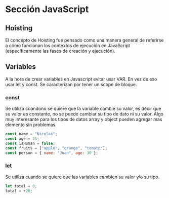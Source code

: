 # Sección JavaScript

## Hoisting

El concepto de Hoisting fue pensado como una manera general de referirse a cómo funcionan los contextos de ejecución en JavaScript (específicamente las fases de creación y ejecución).

## Variables

A la hora de crear variables en Javascript evitar usar VAR. En vez de eso usar let y const. Se caracterizan por tener un scope de bloque.

### const

Se utiliza cuandono se quiere que la variable cambie su valor, es decir que su valor es constante, no se puede cambiar su tipo de dato ni su valor. Algo muy interesante para los tipos de datos array y object pueden agregar mas elemento sin problemas.

```javascript
const name = "Nicolas";
const age = 25;
const isHuman = false;
const fruits = ["apple", "orange", "tomatp"];
const person = { name: "Juan", age: 30 };
```

### let

Se utiliza cuando se quiere que las variables cambien su valor y/o su tipo.

```javascript
let total = 0;
total = +20;
```
